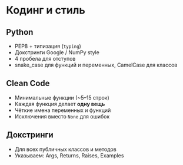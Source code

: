 # Кодинг и стиль

## Python
- PEP8 + типизация (`typing`)
- Докстринги Google / NumPy style
- 4 пробела для отступов
- snake_case для функций и переменных, CamelCase для классов

## Clean Code
- Минимальные функции (~5–15 строк)
- Каждая функция делает **одну вещь**
- Чёткие имена переменных и функций
- Исключения вместо `None` для ошибок

## Докстринги
- Для всех публичных классов и методов
- Указываем: Args, Returns, Raises, Examples
